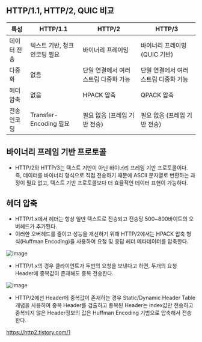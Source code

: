 ## HTTP/1.1, HTTP/2, QUIC 비교
| 특성 | HTTP/1.1 | HTTP/2 | HTTP/3 |
| --- | --- | --- | --- |
| 데이터 전송 | 텍스트 기반, 청크 인코딩 필요 | 바이너리 프레이밍 | 바이너리 프레이밍 (QUIC 기반) |
| 다중화 | 없음 | 단일 연결에서 여러 스트림 다중화 가능 | 단일 연결에서 여러 스트림 다중화 가능 |
| 헤더 압축 | 없음 | HPACK 압축 | QPACK 압축 |
| 전송 인코딩 | Transfer-Encoding 필요 | 필요 없음 (프레임 기반 전송) | 필요 없음 (프레임 기반 전송) |

## 바이너리 프레임 기반 프로토콜
- HTTP/2와 HTTP/3는 텍스트 기반이 아닌 바이너리 프레임 기반 프로토콜이다. 즉, 데이터를 바이너리 형식으로 직접 전송하기 때문에 ASCII 문자열로 변환하는 과정이 필요 없고, 텍스트 기반 프로토콜보다 더 효율적인 데이터 표현이 가능하다.

## 헤더 압축
- HTTP/1.x에서 헤더는 항상 일반 텍스트로 전송되고 전송당 500~800바이트의 오버헤드가 추가된다.
- 이러한 오버헤드를 줄이고 성능을 개선하기 위해 HTTP/2에서는 HPACK 압축 형식(Huffman Encoding)을 사용하여 요청 및 응답 헤더 메타데이터를 압축한다.

![image](https://github.com/heeom/202404-http-perfect-guide/assets/64389364/82a435fe-d96c-447c-8ade-4c3506ccd1c3)

- HTTP/1.x의 경우 클라이언트가 두번의 요청을 보낸다고 하면, 두개의 요청 Header에 중복값이 존재해도 중복 전송한다.

![image](https://github.com/heeom/202404-http-perfect-guide/assets/64389364/f0c8b107-df67-4a7a-970a-7af4ede359e8)
- HTTP/2에선 Header에 중복값이 존재하는 경우 Static/Dynamic Header Table 개념을 사용하여 중복 Header를 검출하고 중복된 Header는 index값만 전송하고 중복되지 않은 Header정보의 값은  Huffman Encoding 기법으로 압축해서 전송한다.

https://http2.tistory.com/1
